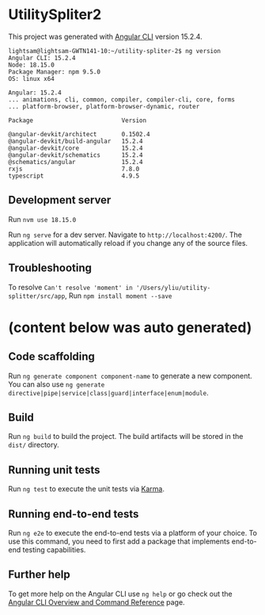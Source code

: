# UtilitySpliter2

This project was generated with [Angular CLI](https://github.com/angular/angular-cli) version 15.2.4.
```
lightsam@lightsam-GWTN141-10:~/utility-spliter-2$ ng version
Angular CLI: 15.2.4
Node: 18.15.0
Package Manager: npm 9.5.0
OS: linux x64

Angular: 15.2.4
... animations, cli, common, compiler, compiler-cli, core, forms
... platform-browser, platform-browser-dynamic, router

Package                         Version

@angular-devkit/architect       0.1502.4
@angular-devkit/build-angular   15.2.4
@angular-devkit/core            15.2.4
@angular-devkit/schematics      15.2.4
@schematics/angular             15.2.4
rxjs                            7.8.0
typescript                      4.9.5
```
## Development server
Run `nvm use 18.15.0`

Run `ng serve` for a dev server. Navigate to `http://localhost:4200/`. The application will automatically reload if you change any of the source files.

## Troubleshooting
To resolve `Can't resolve 'moment' in '/Users/yliu/utility-splitter/src/app`, Run `npm install moment --save`


# (content below was auto generated)
## Code scaffolding

Run `ng generate component component-name` to generate a new component. You can also use `ng generate directive|pipe|service|class|guard|interface|enum|module`.

## Build

Run `ng build` to build the project. The build artifacts will be stored in the `dist/` directory.

## Running unit tests

Run `ng test` to execute the unit tests via [Karma](https://karma-runner.github.io).

## Running end-to-end tests

Run `ng e2e` to execute the end-to-end tests via a platform of your choice. To use this command, you need to first add a package that implements end-to-end testing capabilities.

## Further help

To get more help on the Angular CLI use `ng help` or go check out the [Angular CLI Overview and Command Reference](https://angular.io/cli) page.
